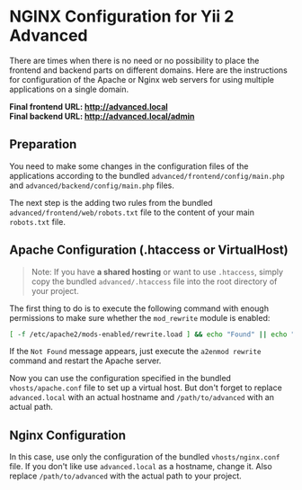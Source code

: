 NGINX Configuration for Yii 2 Advanced
===

There are times when there is no need or no possibility to place the frontend and backend parts on different domains. Here are the instructions for configuration of the Apache or Nginx web servers for using multiple applications on a single domain.

**Final frontend URL: http://advanced.local**  
**Final backend URL: http://advanced.local/admin**

Preparation
---

You need to make some changes in the configuration files of the applications according to the bundled `advanced/frontend/config/main.php` and `advanced/backend/config/main.php` files.

The next step is the adding two rules from the bundled `advanced/frontend/web/robots.txt` file to the content of your main `robots.txt` file.

Apache Configuration (.htaccess or VirtualHost)
---

> Note: If you have **a shared hosting** or want to use `.htaccess`, simply copy the bundled `advanced/.htaccess` file into the root directory of your project.

The first thing to do is to execute the following command with enough permissions to make sure whether the `mod_rewrite` module is enabled:

```bash
[ -f /etc/apache2/mods-enabled/rewrite.load ] && echo "Found" || echo "Not Found"
```

If the `Not Found` message appears, just execute the `a2enmod rewrite` command and restart the Apache server.

Now you can use the configuration specified in the bundled `vhosts/apache.conf` file to set up a virtual host. But don't forget to replace `advanced.local` with an actual hostname and `/path/to/advanced` with an actual path.

Nginx Configuration
---

In this case, use only the configuration of the bundled `vhosts/nginx.conf` file. If you don't like use `advanced.local` as a hostname, change it. Also replace `/path/to/advanced` with the actual path to your project.
